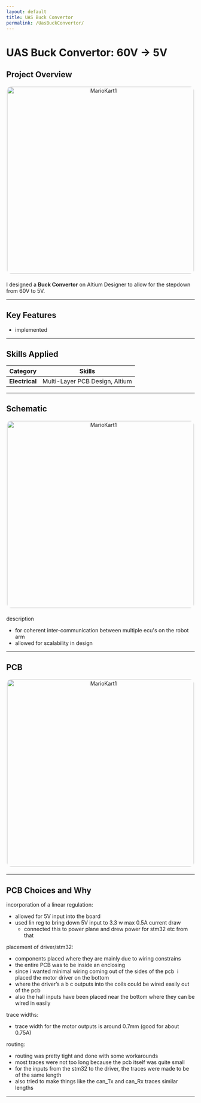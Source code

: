 ```yaml
---
layout: default
title: UAS Buck Convertor
permalink: /UasBuckConvertor/
---
```


# UAS Buck Convertor: 60V -> 5V


## Project Overview

<div style="text-align: center; margin: 20px 0;">
    <img src="{{ '/docs/assets/1Buck Circuit.png' | relative_url }}" alt="MarioKart1" style="width: 500px; border-radius: 10px;">
</div>

I designed a **Buck Convertor** on Altium Designer to allow for the stepdown from 60V to 5V.

---

## Key Features
- implemented 

---

## Skills Applied

| **Category**    | **Skills**                                                                 |
|------------------|---------------------------------------------------------------------------|
| **Electrical**    | Multi-Layer PCB Design, Altium |

---

## Schematic
<div style="text-align: center; margin: 20px 0;">
    <img src="{{ '/docs/assets/1Buck Schematic.png' | relative_url }}" alt="MarioKart1" style="width: 500px; border-radius: 10px;">
</div>

description
- for coherent inter-communication between multiple ecu's on the robot arm
- allowed for scalability in design


---
## PCB


<div style="text-align: center; margin: 20px 0;">
    <img src="{{ '/docs/assets/1Buck Circuit.png' | relative_url }}" alt="MarioKart1" style="width: 500px; border-radius: 10px;">
</div>


---

## PCB Choices and Why

incorporation of a linear regulation:
- allowed for 5V input into the board
- used lin reg to bring down 5V input to 3.3 w max 0.5A current draw
    - connected this to power plane and drew power for stm32 etc from that

placement of driver/stm32:
- components placed where they are mainly due to wiring constrains
- the entire PCB was to be inside an enclosing
- since i wanted minimal wiring coming out of the sides of the pcb  i placed the motor driver on the bottom
- where the driver’s a b c outputs into the coils could be wired easily out of the pcb
- also the hall inputs have been placed near the bottom where they can be wired in easily


trace widths:
- trace width for the motor outputs is around 0.7mm (good for about 0.75A)

routing:
- routing was pretty tight and done with some workarounds
- most traces were not too long because the pcb itself was quite small
- for the inputs from the stm32 to the driver, the traces were made to be of the same length
- also tried to make things like the can_Tx and can_Rx traces similar lengths



---
